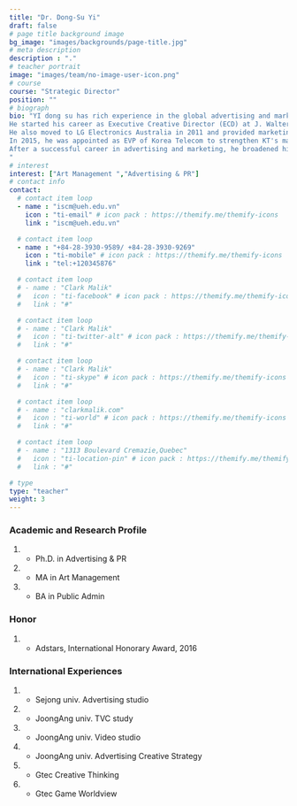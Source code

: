 ```yaml
---
title: "Dr. Dong-Su Yi"
draft: false
# page title background image
bg_image: "images/backgrounds/page-title.jpg"
# meta description
description : "."
# teacher portrait
image: "images/team/no-image-user-icon.png"
# course
course: "Strategic Director"
position: ""
# biograph
bio: "YI dong su has rich experience in the global advertising and marketing industry. He joined UEH in 2022 as Vice Dean of SMD. Before moving to UEH, he taught students at the Gyeonggi University of Science and Technology (GTEC) Department of Game Contents in Korea.
He started his career as Executive Creative Director (ECD) at J. Walter Thompson Seoul, a global advertising firm, and then moved to BBDO as Vice President and ECD. In 2002 he joined Ogilvy in Taiwan and Vietnam as ECD and then in Ogilvy Bangkok as regional creative director. Since 2013, he has overseen and led the brand's global creative work as Global Creative Director for Unilever's Ponds in Ogilvy Singapore. While working for several multinational advertising agencies, he has won numerous international awards including Cannes, Clio, D&AD, and Adfest. In 2003, the Gunn Report recognized his 'Jeep' print campaign as the AP region's most award-winning print.
He also moved to LG Electronics Australia in 2011 and provided marketing advice in Australia and New Zealand.
In 2015, he was appointed as EVP of Korea Telecom to strengthen KT's marketing. His design instinct led KT to sweep numerous awards such as the Red Dot Design Award and the iF Design Award.
After a successful career in advertising and marketing, he broadened his horizons into the special effects industries of film and games by leading the branch of Locus China, one of Korea's leading CG and VFX companies.
"
# interest
interest: ["Art Management ","Advertising & PR"]
# contact info
contact:
  # contact item loop
  - name : "iscm@ueh.edu.vn"
    icon : "ti-email" # icon pack : https://themify.me/themify-icons
    link : "iscm@ueh.edu.vn"

  # contact item loop
  - name : "+84-28-3930-9589/ +84-28-3930-9269"
    icon : "ti-mobile" # icon pack : https://themify.me/themify-icons
    link : "tel:+120345876"

  # contact item loop
  # - name : "Clark Malik"
  #   icon : "ti-facebook" # icon pack : https://themify.me/themify-icons
  #   link : "#"

  # contact item loop
  # - name : "Clark Malik"
  #   icon : "ti-twitter-alt" # icon pack : https://themify.me/themify-icons
  #   link : "#"

  # contact item loop
  # - name : "Clark Malik"
  #   icon : "ti-skype" # icon pack : https://themify.me/themify-icons
  #   link : "#"

  # contact item loop
  # - name : "clarkmalik.com"
  #   icon : "ti-world" # icon pack : https://themify.me/themify-icons
  #   link : "#"

  # contact item loop
  # - name : "1313 Boulevard Cremazie,Quebec"
  #   icon : "ti-location-pin" # icon pack : https://themify.me/themify-icons
  #   link : "#"

# type
type: "teacher"
weight: 3
---
```




### Academic and Research Profile
1. * Ph.D. in Advertising & PR
1. * MA in Art Management
1. * BA in Public Admin 

### Honor
1. * Adstars, International Honorary Award, 2016

### International Experiences
1. * Sejong univ.		Advertising studio 
1. * JoongAng univ. 	TVC study
1. * JoongAng univ. 	Video studio
1. * JoongAng univ.	Advertising Creative Strategy
1. * Gtec			Creative Thinking
1. * Gtec			Game Worldview
